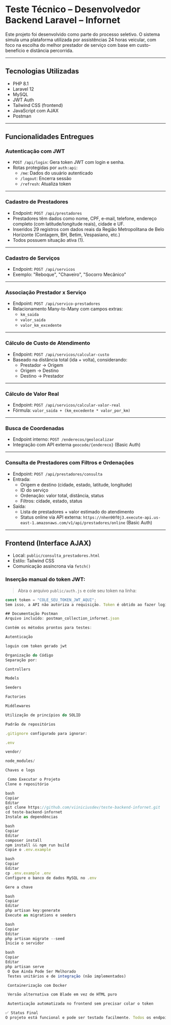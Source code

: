 # Teste Técnico – Desenvolvedor Backend Laravel – Infornet

Este projeto foi desenvolvido como parte do processo seletivo. O sistema simula uma plataforma utilizada por assistências 24 horas veicular, com foco na escolha do melhor prestador de serviço com base em custo-benefício e distância percorrida.

---

##  Tecnologias Utilizadas

- PHP 8.1
- Laravel 12
- MySQL
- JWT Auth
- Tailwind CSS (frontend)
- JavaScript com AJAX
- Postman

---

##  Funcionalidades Entregues

### Autenticação com JWT
- `POST /api/login`: Gera token JWT com login e senha.
- Rotas protegidas por `auth:api`:
  - `/me`: Dados do usuário autenticado
  - `/logout`: Encerra sessão
  - `/refresh`: Atualiza token

---

### Cadastro de Prestadores
- Endpoint: `POST /api/prestadores`
- Prestadores têm dados como nome, CPF, e-mail, telefone, endereço completo (com latitude/longitude reais), cidade e UF.
- Inseridos 29 registros com dados reais da Região Metropolitana de Belo Horizonte (Contagem, BH, Betim, Vespasiano, etc.)
- Todos possuem situação ativa (1).

---

### Cadastro de Serviços
- Endpoint: `POST /api/servicos`
- Exemplo: "Reboque", "Chaveiro", "Socorro Mecânico"

---

### Associação Prestador x Serviço
- Endpoint: `POST /api/servico-prestadores`
- Relacionamento Many-to-Many com campos extras:
  - `km_saida`
  - `valor_saida`
  - `valor_km_excedente`

---

### Cálculo de Custo de Atendimento
- Endpoint: `POST /api/servicos/calcular-custo`
- Baseado na distância total (ida + volta), considerando:
  - Prestador → Origem
  - Origem → Destino
  - Destino → Prestador

---

### Cálculo de Valor Real
- Endpoint: `POST /api/servicos/calcular-valor-real`
- Fórmula: `valor_saida + (km_excedente * valor_por_km)`

---

### Busca de Coordenadas
- Endpoint interno: `POST /enderecos/geolocalizar`
- Integração com API externa `geocode/{endereco}` (Basic Auth)

---

### Consulta de Prestadores com Filtros e Ordenações
- Endpoint: `POST /api/prestadores/consulta`
- Entrada:
  - Origem e destino (cidade, estado, latitude, longitude)
  - ID do serviço
  - Ordenação: valor total, distância, status
  - Filtros: cidade, estado, status
- Saída:
  - Lista de prestadores + valor estimado do atendimento
  - Status online via API externa: `https://nhen90f0j3.execute-api.us-east-1.amazonaws.com/v1/api/prestadores/online` (Basic Auth)

---

## Frontend (Interface AJAX)

- Local: `public/consulta_prestadores.html`
- Estilo: Tailwind CSS
- Comunicação assíncrona via `fetch()`

### Inserção manual do token JWT:
> Abra o arquivo `public/auth.js` e cole seu token na linha:
```js
const token = "COLE_SEU_TOKEN_JWT_AQUI";
Sem isso, a API não autoriza a requisição. Token é obtido ao fazer login via Postman em /api/login.

## Documentação Postman
Arquivo incluído: postman_collection_infornet.json

Contém os métodos prontos para testes:

Autenticação

loguin com token gerado jwt

Organização do Código
Separação por:

Controllers

Models

Seeders

Factories

Middlewares

Utilização de princípios do SOLID

Padrão de repositórios

.gitignore configurado para ignorar:

.env

vendor/

node_modules/

Chaves e logs

 Como Executar o Projeto
Clone o repositório

bash
Copiar
Editar
git clone https://github.com/viiniciusdev/teste-backend-infornet.git
cd teste-backend-infornet
Instale as dependências

bash
Copiar
Editar
composer install
npm install && npm run build
Copie o .env.example

bash
Copiar
Editar
cp .env.example .env
Configure o banco de dados MySQL no .env

Gere a chave

bash
Copiar
Editar
php artisan key:generate
Execute as migrations e seeders

bash
Copiar
Editar
php artisan migrate --seed
Inicie o servidor

bash
Copiar
Editar
php artisan serve
 O Que Ainda Pode Ser Melhorado
 Testes unitários e de integração (não implementados)

 Containerização com Docker

 Versão alternativa com Blade em vez de HTML puro

 Autenticação automatizada no frontend sem precisar colar o token

✅ Status Final
O projeto está funcional e pode ser testado facilmente. Todos os endpoints principais estão implementados, e o fluxo de cálculo e consulta atende os requisitos do teste técnico. A interface foi construída com AJAX puro e está apta para retornar dados reais com base nas regras definidas.
